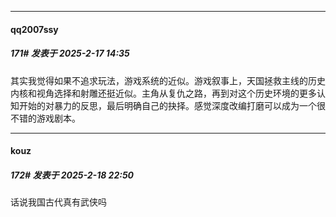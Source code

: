 ﻿
*****

####  qq2007ssy  
##### 171#       发表于 2025-2-17 14:35

其实我觉得如果不追求玩法，游戏系统的近似。游戏叙事上，天国拯救主线的历史内核和视角选择和射雕还挺近似。主角从复仇之路，再到对这个历史环境的更多认知开始的对暴力的反思，最后明确自己的抉择。感觉深度改编打磨可以成为一个很不错的游戏剧本。


*****

####  kouz  
##### 172#       发表于 2025-2-18 22:50

话说我国古代真有武侠吗

